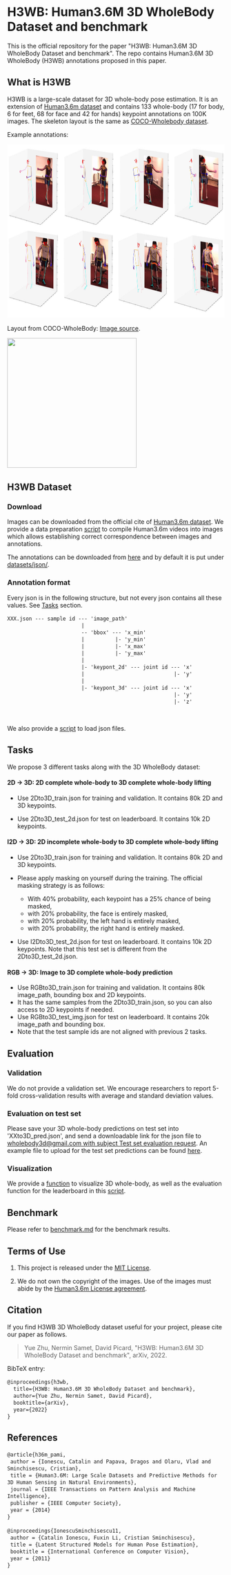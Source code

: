 # H3WB: Human3.6M 3D WholeBody Dataset and benchmark

This is the official repository for the paper "H3WB: Human3.6M 3D WholeBody Dataset and benchmark". The repo contains Human3.6M 3D WholeBody (H3WB) annotations proposed in this paper.


## What is H3WB

H3WB is a large-scale dataset for 3D whole-body pose estimation. It is an extension of [Human3.6m dataset](http://vision.imar.ro/human3.6m/) and 
contains 133 whole-body (17 for body, 6 for feet, 68 for face and 42 for hands) keypoint annotations on 100K images. The skeleton layout is the same as 
[COCO-Wholebody dataset](https://github.com/jin-s13/COCO-WholeBody).

Example annotations:

<img src="imgs/1.jpg" width="800" height="400">

Layout from COCO-WholeBody: [Image source](https://github.com/jin-s13/COCO-WholeBody).

<img src="imgs/Fig2_anno.png" width="300" height="300">


## H3WB Dataset

### Download

Images can be downloaded from the official cite of [Human3.6m dataset](http://vision.imar.ro/human3.6m/).
We provide a data preparation [script](datasets/data_preparation.py) to compile Human3.6m videos into images which allows establishing correct correspondence between images and annotations.

The annotations can be downloaded from [here](https://drive.google.com/file/d/1O4qXYIcRuvcLXr_bMqIetpWpwTciDPER/view?usp=sharing) and by default it is put under [datasets/json/](datasets/json/).

### Annotation format
Every json is in the following structure, but not every json contains all these values. See [Tasks](#Tasks) section.
```
XXX.json --- sample id --- 'image_path'
                        |
                        -- 'bbox' --- 'x_min'
                        |          |- 'y_min'
                        |          |- 'x_max'
                        |          |- 'y_max'
                        |
                        |- 'keypont_2d' --- joint id --- 'x'
                        |                             |- 'y'
                        |
                        |- 'keypont_3d' --- joint id --- 'x'
                                                      |- 'y'
                                                      |- 'z'
                        
                        
```
We also provide a [script](utils/utils.py) to load json files.

## Tasks

We propose 3 different tasks along with the 3D WholeBody dataset:

#### 2D &rarr; 3D: 2D complete whole-body to 3D complete whole-body lifting

 - Use 2Dto3D_train.json for training and validation. It contains 80k 2D and 3D keypoints.

 - Use 2Dto3D_test_2d.json for test on leaderboard. It contains 10k 2D keypoints.

#### I2D &rarr; 3D: 2D incomplete whole-body to 3D complete whole-body lifting

 - Use 2Dto3D_train.json for training and validation. It contains 80k 2D and 3D keypoints.
 - Please apply masking on yourself during the training. The official masking strategy is as follows:
    - With 40\% probability, each keypoint has a 25\% chance of being masked,
    - with 20\% probability, the face is entirely masked,
    - with 20\% probability, the left hand is entirely masked,
    - with 20\% probability, the right hand is entirely masked.

 - Use I2Dto3D_test_2d.json for test on leaderboard. It contains 10k 2D keypoints. Note that this test set is different from the 2Dto3D_test_2d.json.

#### RGB &rarr; 3D: Image to 3D complete whole-body prediction

 - Use RGBto3D_train.json for training and validation. It contains 80k image_path, bounding box and 2D keypoints.
 - It has the same samples from the 2Dto3D_train.json, so you can also access to 2D keypoints if needed.
 - Use RGBto3D_test_img.json for test on leaderboard. It contains 20k image_path and bounding box. 
 - Note that the test sample ids are not aligned with previous 2 tasks.

## Evaluation

### Validation
We do not provide a validation set. We encourage researchers to report 5-fold cross-validation results with average and standard deviation values.

### Evaluation on test set
Please save your 3D whole-body predictions on test set into 'XXto3D_pred.json', and send a downloadable link for the json file to [wholebody3d@gmail.com with subject Test set evaluation request](mailto:wholebody3d@gmail.com?subject=Test%20set%20evaluation%20request). An example file to upload for the test set predictions can be found [here](https://drive.google.com/file/d/10GqGJaNgrz1cTjrz4CpKqpeFF0LJBVDA/view?usp=sharing).

### Visualization
We provide a [function](utils/utils.py) to visualize 3D whole-body, as well as the evaluation function for the leaderboard in  this [script](test_leaderboard.py). 

## Benchmark

Please refer to [benchmark.md](benchmark.md) for the benchmark results.

## Terms of Use

1. This project is released under the [MIT License](https://github.com/wholebody3d/wholebody3d/blob/main/LICENSE.md). 

2. We do not own the copyright of the images. Use of the images must abide by the [Human3.6m License agreement](http://vision.imar.ro/human3.6m/eula.php).


## Citation

If you find H3WB 3D WholeBody dataset useful for your project, please cite our paper as follows.

> Yue Zhu, Nermin Samet, David Picard, "H3WB: Human3.6M 3D WholeBody Dataset and benchmark", arXiv, 2022.

BibTeX entry:
```
@inproceedings{h3wb,
  title={H3WB: Human3.6M 3D WholeBody Dataset and benchmark},
  author={Yue Zhu, Nermin Samet, David Picard},
  booktitle={arXiv},    
  year={2022}
}
```

## References

```
@article{h36m_pami,
 author = {Ionescu, Catalin and Papava, Dragos and Olaru, Vlad and Sminchisescu, Cristian},
 title = {Human3.6M: Large Scale Datasets and Predictive Methods for 3D Human Sensing in Natural Environments},
 journal = {IEEE Transactions on Pattern Analysis and Machine Intelligence},
 publisher = {IEEE Computer Society},
 year = {2014}
} 
 
@inproceedings{IonescuSminchisescu11,
 author = {Catalin Ionescu, Fuxin Li, Cristian Sminchisescu},
 title = {Latent Structured Models for Human Pose Estimation},
 booktitle = {International Conference on Computer Vision},
 year = {2011}
}
```

